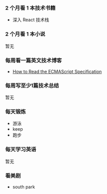 ### 2 个月看 1 本技术书籍

- 深入 React 技术栈

### 2 个月看 1 本小说

暂无

### 每周看一篇英文技术博客

- [How to Read the ECMAScript Specification](https://timothygu.me/es-howto/)

### 每周写至少1篇技术总结

暂无

### 每天锻炼

- 游泳
- keep
- 跑步

### 每天学习英语

暂无

### 看美剧

- south park
